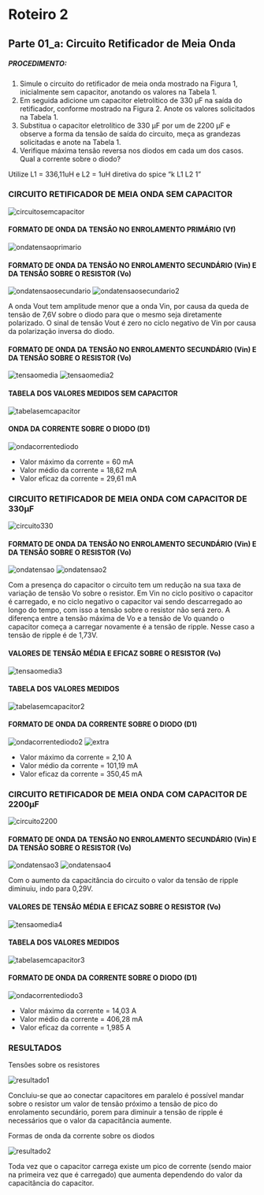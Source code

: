 # Roteiro 2

## Parte 01_a: Circuito Retificador de Meia Onda

##### PROCEDIMENTO:

1. Simule o circuito do retificador de meia onda mostrado na Figura 1, inicialmente sem capacitor, anotando os valores na Tabela 1.
2. Em seguida adicione um capacitor eletrolítico de 330 µF na saída do retificador, conforme mostrado na Figura 2. Anote os valores solicitados na Tabela 1.
3. Substitua o capacitor eletrolítico de 330 µF por um de 2200 µF e observe a forma da tensão de saída do circuito, meça as grandezas solicitadas e anote na Tabela 1.
4. Verifique máxima tensão reversa nos diodos em cada um dos casos. Qual a corrente sobre o diodo?

Utilize L1 = 336,11uH e L2 = 1uH diretiva do spice “k L1 L2 1”

### CIRCUITO RETIFICADOR DE MEIA ONDA SEM CAPACITOR

![circuitosemcapacitor](/resources/imagens/relatorio2/parte1a/circuitosemcapacitor.png)

#### FORMATO DE ONDA DA TENSÃO NO ENROLAMENTO PRIMÁRIO (Vf)

![ondatensaoprimario](/resources/imagens/relatorio2/parte1a/ondatensaoprimario.png)

#### FORMATO DE ONDA DA TENSÃO NO ENROLAMENTO SECUNDÁRIO (Vin) E DA TENSÃO SOBRE O RESISTOR (Vo)

![ondatensaosecundario](/resources/imagens/relatorio2/parte1a/ondatensaosecundario.png)
![ondatensaosecundario2](/resources/imagens/relatorio2/parte1a/ondatensaosecundario2.png)

A onda Vout tem amplitude menor que a onda Vin, por causa da queda de tensão de 7,6V sobre o diodo para que o mesmo seja diretamente polarizado. O sinal de tensão Vout é zero no ciclo negativo de Vin por causa da polarização inversa do diodo.

#### FORMATO DE ONDA DA TENSÃO NO ENROLAMENTO SECUNDÁRIO (Vin) E DA TENSÃO SOBRE O RESISTOR (Vo)

![tensaomedia](/resources/imagens/relatorio2/parte1a/tensaomedia.png)
![tensaomedia2](/resources/imagens/relatorio2/parte1a/tensaomedia2.png)

#### TABELA DOS VALORES MEDIDOS SEM CAPACITOR

![tabelasemcapacitor](/resources/imagens/relatorio2/parte1a/tabelasemcapacitor.png)

#### ONDA DA CORRENTE SOBRE O DIODO (D1)

![ondacorrentediodo](/resources/imagens/relatorio2/parte1a/ondacorrentediodo.png)

- Valor máximo da corrente = 60 mA
- Valor médio da corrente = 18,62 mA
- Valor eficaz da corrente = 29,61 mA

### CIRCUITO RETIFICADOR DE MEIA ONDA COM CAPACITOR DE 330μF

![circuito330](/resources/imagens/relatorio2/parte1a/circuito330.png)

#### FORMATO DE ONDA DA TENSÃO NO ENROLAMENTO SECUNDÁRIO (Vin) E DA TENSÃO SOBRE O RESISTOR (Vo)

![ondatensao](/resources/imagens/relatorio2/parte1a/ondatensao.png)
![ondatensao2](/resources/imagens/relatorio2/parte1a/ondatensao2.png)

Com a presença do capacitor o circuito tem um redução na sua taxa de variação de tensão Vo sobre o resistor. Em Vin no ciclo positivo o capacitor é carregado, e no ciclo negativo o capacitor vai sendo descarregado ao longo do tempo, com isso a tensão sobre o resistor não será zero. A diferença entre a tensão máxima de Vo e a tensão de Vo quando o capacitor começa a carregar novamente é a tensão de ripple. Nesse caso a tensão de ripple é de 1,73V.

#### VALORES DE TENSÃO MÉDIA E EFICAZ SOBRE O RESISTOR (Vo)

![tensaomedia3](/resources/imagens/relatorio2/parte1a/tensaomedia3.png)

#### TABELA DOS VALORES MEDIDOS

![tabelasemcapacitor2](/resources/imagens/relatorio2/parte1a/tabelasemcapacitor2.png)

#### FORMATO DE ONDA DA CORRENTE SOBRE O DIODO (D1)

![ondacorrentediodo2](/resources/imagens/relatorio2/parte1a/ondacorrentediodo2.png)
![extra](/resources/imagens/relatorio2/parte1a/extra.png)

- Valor máximo da corrente = 2,10 A
- Valor médio da corrente = 101,19 mA
- Valor eficaz da corrente = 350,45 mA

### CIRCUITO RETIFICADOR DE MEIA ONDA COM CAPACITOR DE 2200μF

![circuito2200](/resources/imagens/relatorio2/parte1a/circuito2200.png)

#### FORMATO DE ONDA DA TENSÃO NO ENROLAMENTO SECUNDÁRIO (Vin) E DA TENSÃO SOBRE O RESISTOR (Vo)

![ondatensao3](/resources/imagens/relatorio2/parte1a/ondatensao3.png)
![ondatensao4](/resources/imagens/relatorio2/parte1a/ondatensao4.png)

Com o aumento da capacitância do circuito o valor da tensão de ripple diminuiu, indo para 0,29V.

#### VALORES DE TENSÃO MÉDIA E EFICAZ SOBRE O RESISTOR (Vo)

![tensaomedia4](/resources/imagens/relatorio2/parte1a/tensaomedia4.png)

#### TABELA DOS VALORES MEDIDOS

![tabelasemcapacitor3](/resources/imagens/relatorio2/parte1a/tabelasemcapacitor3.png)

#### FORMATO DE ONDA DA CORRENTE SOBRE O DIODO (D1)

![ondacorrentediodo3](/resources/imagens/relatorio2/parte1a/ondacorrentediodo3.png)

- Valor máximo da corrente = 14,03 A
- Valor médio da corrente = 406,28 mA
- Valor eficaz da corrente = 1,985 A

### RESULTADOS

Tensões sobre os resistores

![resultado1](/resources/imagens/relatorio2/parte1a/resultado1.png)

Concluiu-se que ao conectar capacitores em paralelo é possível mandar sobre o resistor um valor de tensão próximo a tensão de pico do enrolamento secundário, porem para diminuir a tensão de ripple é necessários que o valor da capacitância aumente.

Formas de onda da corrente sobre os diodos

![resultado2](/resources/imagens/relatorio2/parte1a/resultado2.png)

Toda vez que o capacitor carrega existe um pico de corrente (sendo maior na primeira vez que é carregado) que aumenta dependendo do valor da capacitância do capacitor.
